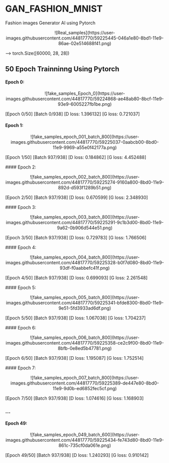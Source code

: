 # GAN_FASHION_MNIST
Fashion images Generator AI using Pytorch
<p align="center">
   ![Real_samples](https://user-images.githubusercontent.com/44817770/59225445-046a1e80-8bd1-11e9-86ae-02e514688f41.png)
</p>
--> torch.Size([60000, 28, 28])

## 50 Epoch Trainninng Using Pytorch
####    Epoch 0:
<p align="center">
![fake_samples_Epoch_0](https://user-images.githubusercontent.com/44817770/59224868-ae48ab80-8bcf-11e9-93e9-6005227fb1be.png)

[Epoch 0/50] [Batch 0/938] [D loss: 1.396132] [G loss: 0.721037]
</p>

####    Epoch 1:
<p align="center">
![fake_samples_epoch_001_batch_800](https://user-images.githubusercontent.com/44817770/59225037-0aabcb00-8bd0-11e9-9969-a55e0f42177a.png)

[Epoch 1/50] [Batch 937/938] [D loss: 0.184862] [G loss: 4.452488]
</p>
####    Epoch 2:
<p align="center">
![fake_samples_epoch_002_batch_800](https://user-images.githubusercontent.com/44817770/59225274-9160a800-8bd0-11e9-892d-d593f1289b51.png)

[Epoch 2/50] [Batch 937/938] [D loss: 0.670599] [G loss: 2.348930]
</p>
####    Epoch 3:
<p align="center">
![fake_samples_epoch_003_batch_800](https://user-images.githubusercontent.com/44817770/59225291-9c1b3d00-8bd0-11e9-9a62-0b906d544e51.png)

[Epoch 3/50] [Batch 937/938] [D loss: 0.729783] [G loss: 1.766506]
</p>
####    Epoch 4:
<p align="center">
![fake_samples_epoch_004_batch_800](https://user-images.githubusercontent.com/44817770/59225328-b0f7d080-8bd0-11e9-93df-f0aabbefc41f.png)

[Epoch 4/50] [Batch 937/938] [D loss: 0.699093] [G loss: 2.261548]
</p>
####    Epoch 5:
<p align="center">
![fake_samples_epoch_005_batch_800](https://user-images.githubusercontent.com/44817770/59225341-bfde8300-8bd0-11e9-9e51-5fd3933ad6df.png)

[Epoch 5/50] [Batch 937/938] [D loss: 1.067038] [G loss: 1.704237]
</p>
####    Epoch 6:
<p align="center">
![fake_samples_epoch_006_batch_800](https://user-images.githubusercontent.com/44817770/59225358-ce2c9f00-8bd0-11e9-8bfb-0e8ed5b47781.png)
</p>
[Epoch 6/50] [Batch 937/938] [D loss: 1.195087] [G loss: 1.752514]
</p>
####    Epoch 7:
<p align="center">
![fake_samples_epoch_007_batch_800](https://user-images.githubusercontent.com/44817770/59225389-de447e80-8bd0-11e9-9d0b-ed6852fec5cf.png)
</p>
[Epoch 7/50] [Batch 937/938] [D loss: 1.074616] [G loss: 1.168903]

 ###                                                 ...
  
####    Epoch 49:
<p align="center">
![fake_samples_epoch_049_batch_600](https://user-images.githubusercontent.com/44817770/59225434-fe743d80-8bd0-11e9-861c-735cf0da061e.png)

[Epoch 49/50] [Batch 937/938] [D loss: 1.240293] [G loss: 0.910142]
</p>

